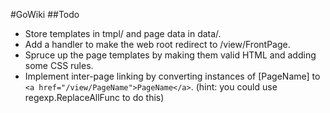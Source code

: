 #GoWiki
##Todo
- Store templates in tmpl/ and page data in data/.
- Add a handler to make the web root redirect to /view/FrontPage.
- Spruce up the page templates by making them valid HTML and adding some CSS rules.
- Implement inter-page linking by converting instances of [PageName] to
`<a href="/view/PageName">PageName</a>`. (hint: you could use regexp.ReplaceAllFunc to do this)
